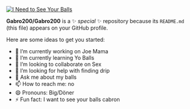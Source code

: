 [![I Need to See Your Balls](https://img.youtube.com/vi/btMd7OjTE6I/0.jpg)](https://www.youtube.com/watch?v=btMd7OjTE6I)

**Gabro200/Gabro200** is a ✨ _special_ ✨ repository because its `README.md` (this file) appears on your GitHub profile.

Here are some ideas to get you started:

- 🔭 I’m currently working on Joe Mama
- 🌱 I’m currently learning Yo Balls
- 👯 I’m looking to collaborate on Sex
- 🤔 I’m looking for help with finding drip
- 💬 Ask me about my balls
- 📫 How to reach me: no
- 😄 Pronouns: Big/Döner
- ⚡ Fun fact: I want to see your balls cabron
